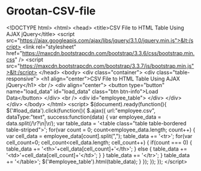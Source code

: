# Grootan-CSV-file
&lt;!DOCTYPE html> &lt;html>  &lt;head>   &lt;title>CSV File to HTML Table Using AJAX jQuery&lt;/title>   &lt;script src="https://ajax.googleapis.com/ajax/libs/jquery/3.1.0/jquery.min.js">&lt;/script>   &lt;link rel="stylesheet" href="https://maxcdn.bootstrapcdn.com/bootstrap/3.3.6/css/bootstrap.min.css" />   &lt;script src="https://maxcdn.bootstrapcdn.com/bootstrap/3.3.7/js/bootstrap.min.js">&lt;/script>  &lt;/head>  &lt;body>   &lt;div class="container">    &lt;div class="table-responsive">     &lt;h1 align="center">CSV File to HTML Table Using AJAX jQuery&lt;/h1>     &lt;br />     &lt;div align="center">      &lt;button type="button" name="load_data" id="load_data" class="btn btn-info">Load Data&lt;/button>     &lt;/div>     &lt;br />     &lt;div id="employee_table">     &lt;/div>    &lt;/div>   &lt;/div>  &lt;/body> &lt;/html>  &lt;script> $(document).ready(function(){  $('#load_data').click(function(){   $.ajax({    url:"employee.csv",    dataType:"text",    success:function(data)    {     var employee_data = data.split(/\r?\n|\r/);     var table_data = '&lt;table class="table table-bordered table-striped">';     for(var count = 0; count&lt;employee_data.length; count++)     {      var cell_data = employee_data[count].split(",");      table_data += '&lt;tr>';      for(var cell_count=0; cell_count&lt;cell_data.length; cell_count++)      {       if(count === 0)       {        table_data += '&lt;th>'+cell_data[cell_count]+'&lt;/th>';       }       else       {        table_data += '&lt;td>'+cell_data[cell_count]+'&lt;/td>';       }      }      table_data += '&lt;/tr>';     }     table_data += '&lt;/table>';     $('#employee_table').html(table_data);    }   });  });   }); &lt;/script>
